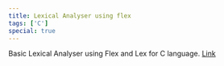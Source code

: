 ```yaml
---
title: Lexical Analyser using flex
tags: ['C']
special: true
---
```


Basic Lexical Analyser using Flex and Lex for C language.
[Link](https://github.com/nirmalhk7/farmer-Market)